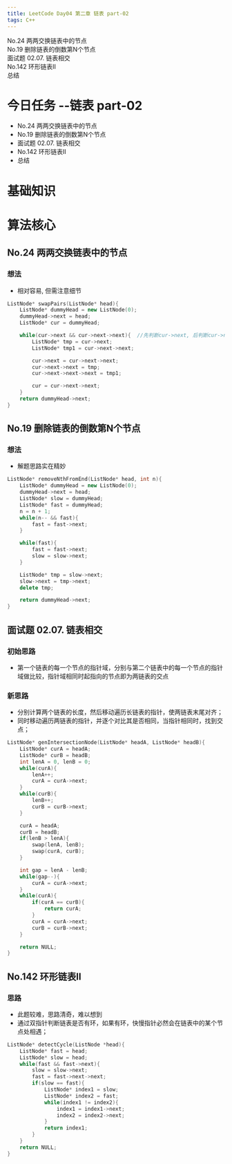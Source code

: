 ```yaml
---
title: LeetCode Day04 第二章 链表 part-02
tags: C++
---
```

No.24 两两交换链表中的节点    
No.19 删除链表的倒数第N个节点    
面试题 02.07. 链表相交    
No.142 环形链表Ⅱ    
总结
<!--more-->
# 今日任务 --链表 part-02
- No.24 两两交换链表中的节点
- No.19 删除链表的倒数第N个节点
- 面试题 02.07. 链表相交
- No.142 环形链表Ⅱ 
- 总结

# 基础知识
# 算法核心
## No.24 两两交换链表中的节点
### 想法
 - 相对容易, 但需注意细节
```cpp
ListNode* swapPairs(ListNode* head){
    ListNode* dummyHead = new ListNode(0);
    dummyHead->next = head;
    ListNode* cur = dummyHead;

    while(cur->next && cur->next->next){  //先判断cur->next, 后判断cur->next->next, 以防访问空指针报错
        ListNode* tmp = cur->next;
        ListNode* tmp1 = cur->next->next;

        cur->next = cur->next->next;
        cur->next->next = tmp;
        cur->next->next->next = tmp1;

        cur = cur->next->next;
    }
    return dummyHead->next;
}
```

## No.19 删除链表的倒数第N个节点 
### 想法
 - 解题思路实在精妙
```cpp
ListNode* removeNthFromEnd(ListNode* head, int n){
    ListNode* dummyHead = new ListNode(0);
    dummyHead->next = head;
    ListNode* slow = dummyHead;
    ListNode* fast = dummyHead;
    n = n + 1;
    while(n-- && fast){
        fast = fast->next;
    }

    while(fast){
        fast = fast->next;
        slow = slow->next;
    }

    ListNode* tmp = slow->next;
    slow->next = tmp->next;
    delete tmp;

    return dummyHead->next;
}

```

## 面试题 02.07. 链表相交
### 初始思路
 - 第一个链表的每一个节点的指针域，分别与第二个链表中的每一个节点的指针域做比较，指针域相同时起指向的节点即为两链表的交点
### 新思路
 - 分别计算两个链表的长度，然后移动遍历长链表的指针，使两链表末尾对齐；
 - 同时移动遍历两链表的指针，并逐个对比其是否相同，当指针相同时，找到交点；
```cpp
ListNode* genIntersectionNode(ListNode* headA, ListNode* headB){
    ListNode* curA = headA;
    ListNode* curB = headB;
    int lenA = 0, lenB = 0;
    while(curA){
        lenA++;
        curA = curA->next;
    } 
    while(curB){
        lenB++;
        curB = curB->next;
    }

    curA = headA;
    curB = headB;
    if(lenB > lenA){
        swap(lenA, lenB);
        swap(curA, curB);
    }

    int gap = lenA - lenB;
    while(gap--){
        curA = curA->next;
    }
    while(curA){
        if(curA == curB){
            return curA;
        }
        curA = curA->next;
        curB = curB->next;
    }

    return NULL;
}

```

## No.142 环形链表Ⅱ
### 思路
 - 此题较难，思路清奇，难以想到
 - 通过双指针判断链表是否有环，如果有环，快慢指针必然会在链表中的某个节点处相遇； 
```cpp
ListNode* detectCycle(ListNode *head){
    ListNode* fast = head;
    ListNode* slow = head;
    while(fast && fast->next){
        slow = slow->next;
        fast = fast->next->next;
        if(slow == fast){
            ListNode* index1 = slow;
            ListNode* index2 = fast;
            while(index1 != index2){
                index1 = index1->next;
                index2 = index2->next;
            }
            return index1;
        }
    }
    return NULL;
}

```


